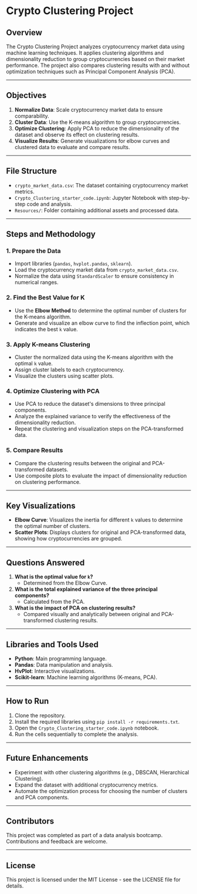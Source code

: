 # Crypto Clustering Project

## Overview
The Crypto Clustering Project analyzes cryptocurrency market data using machine learning techniques. It applies clustering algorithms and dimensionality reduction to group cryptocurrencies based on their market performance. The project also compares clustering results with and without optimization techniques such as Principal Component Analysis (PCA).

---

## Objectives
1. **Normalize Data**: Scale cryptocurrency market data to ensure comparability.
2. **Cluster Data**: Use the K-means algorithm to group cryptocurrencies.
3. **Optimize Clustering**: Apply PCA to reduce the dimensionality of the dataset and observe its effect on clustering results.
4. **Visualize Results**: Generate visualizations for elbow curves and clustered data to evaluate and compare results.

---

## File Structure
- `crypto_market_data.csv`: The dataset containing cryptocurrency market metrics.
- `Crypto_Clustering_starter_code.ipynb`: Jupyter Notebook with step-by-step code and analysis.
- `Resources/`: Folder containing additional assets and processed data.

---

## Steps and Methodology

### 1. Prepare the Data
- Import libraries (`pandas`, `hvplot.pandas`, `sklearn`).
- Load the cryptocurrency market data from `crypto_market_data.csv`.
- Normalize the data using `StandardScaler` to ensure consistency in numerical ranges.

### 2. Find the Best Value for K
- Use the **Elbow Method** to determine the optimal number of clusters for the K-means algorithm.
- Generate and visualize an elbow curve to find the inflection point, which indicates the best `k` value.

### 3. Apply K-means Clustering
- Cluster the normalized data using the K-means algorithm with the optimal `k` value.
- Assign cluster labels to each cryptocurrency.
- Visualize the clusters using scatter plots.

### 4. Optimize Clustering with PCA
- Use PCA to reduce the dataset's dimensions to three principal components.
- Analyze the explained variance to verify the effectiveness of the dimensionality reduction.
- Repeat the clustering and visualization steps on the PCA-transformed data.

### 5. Compare Results
- Compare the clustering results between the original and PCA-transformed datasets.
- Use composite plots to evaluate the impact of dimensionality reduction on clustering performance.

---

## Key Visualizations
- **Elbow Curve**: Visualizes the inertia for different `k` values to determine the optimal number of clusters.
- **Scatter Plots**: Displays clusters for original and PCA-transformed data, showing how cryptocurrencies are grouped.

---

## Questions Answered
1. **What is the optimal value for `k`?**
   - Determined from the Elbow Curve.
2. **What is the total explained variance of the three principal components?**
   - Calculated from the PCA.
3. **What is the impact of PCA on clustering results?**
   - Compared visually and analytically between original and PCA-transformed clustering results.

---

## Libraries and Tools Used
- **Python**: Main programming language.
- **Pandas**: Data manipulation and analysis.
- **HvPlot**: Interactive visualizations.
- **Scikit-learn**: Machine learning algorithms (K-means, PCA).

---

## How to Run
1. Clone the repository.
2. Install the required libraries using `pip install -r requirements.txt`.
3. Open the `Crypto_Clustering_starter_code.ipynb` notebook.
4. Run the cells sequentially to complete the analysis.

---

## Future Enhancements
- Experiment with other clustering algorithms (e.g., DBSCAN, Hierarchical Clustering).
- Expand the dataset with additional cryptocurrency metrics.
- Automate the optimization process for choosing the number of clusters and PCA components.

---

## Contributors
This project was completed as part of a data analysis bootcamp. Contributions and feedback are welcome.

---

## License
This project is licensed under the MIT License - see the LICENSE file for details.

